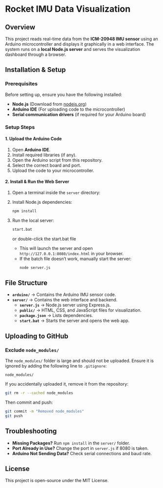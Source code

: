 # Rocket IMU Data Visualization

## Overview
This project reads real-time data from the **ICM-20948 IMU sensor** using an Arduino microcontroller and displays it graphically in a web interface. The system runs on a **local Node.js server** and serves the visualization dashboard through a browser.

## Installation & Setup
### Prerequisites
Before setting up, ensure you have the following installed:
- **Node.js** (Download from [nodejs.org](https://nodejs.org/))
- **Arduino IDE** (For uploading code to the microcontroller)
- **Serial communication drivers** (if required for your Arduino board)

### Setup Steps
#### 1. Upload the Arduino Code
1. Open **Arduino IDE**.
2. Install required libraries (if any).
3. Open the Arduino script from this repository.
4. Select the correct board and port.
5. Upload the code to your microcontroller.

#### 2. Install & Run the Web Server
1. Open a terminal inside the `server` directory:
   
2. Install Node.js dependencies:
   ```sh
   npm install
   ```
3. Run the local server:
   ```sh
   start.bat
   ```
   or double-click the start.bat file
   
   - This will launch the server and open `http://127.0.0.1:8080/index.html` in your browser.
   - If the batch file doesn’t work, manually start the server:
     ```sh
     node server.js
     ```

## File Structure
- **`arduino/`** → Contains the Arduino IMU sensor code.
- **`server/`** → Contains the web interface and backend.
  - **`server.js`** → Node.js server using Express.js.
  - **`public/`** → HTML, CSS, and JavaScript files for visualization.
  - **`package.json`** → Lists dependencies.
  - **`start.bat`** → Starts the server and opens the web app.

## Uploading to GitHub
### Exclude `node_modules/`
The `node_modules/` folder is large and should not be uploaded. Ensure it is ignored by adding the following line to `.gitignore`:
```
node_modules/
```
If you accidentally uploaded it, remove it from the repository:
```sh
git rm -r --cached node_modules
``` 
Then commit and push:
```sh
git commit -m "Removed node_modules"
git push
```

## Troubleshooting
- **Missing Packages?** Run `npm install` in the `server/` folder.
- **Port Already in Use?** Change the port in `server.js` if 8080 is taken.
- **Arduino Not Sending Data?** Check serial connections and baud rate.

## License
This project is open-source under the MIT License.


